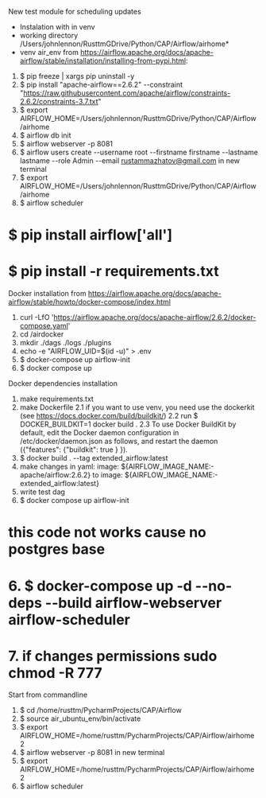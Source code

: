 New test module for scheduling updates


* Instalation with in venv 
* working directory /Users/johnlennon/RusttmGDrive/Python/CAP/Airflow/airhome* 
* venv air_env
from https://airflow.apache.org/docs/apache-airflow/stable/installation/installing-from-pypi.html:
1. $ pip freeze | xargs pip uninstall -y
2. $ pip install "apache-airflow==2.6.2" --constraint "https://raw.githubusercontent.com/apache/airflow/constraints-2.6.2/constraints-3.7.txt"
3. $ export AIRFLOW_HOME=/Users/johnlennon/RusttmGDrive/Python/CAP/Airflow/airhome
4. $ airflow db init 
5. $ airflow webserver -p 8081
6. $ airflow users create  --username root --firstname firstname --lastname lastname --role Admin --email rustammazhatov@gmail.com
in new terminal
7. $ export AIRFLOW_HOME=/Users/johnlennon/RusttmGDrive/Python/CAP/Airflow/airhome
8. $ airflow scheduler

# $ pip install airflow['all']
# $ pip install -r requirements.txt

Docker installation
from https://airflow.apache.org/docs/apache-airflow/stable/howto/docker-compose/index.html
1. curl -LfO 'https://airflow.apache.org/docs/apache-airflow/2.6.2/docker-compose.yaml'
2. cd /airdocker
3. mkdir ./dags ./logs ./plugins
4. echo -e "AIRFLOW_UID=$(id -u)" > .env
5. $ docker-compose up airflow-init
6. $ docker compose up

Docker dependencies installation
1. make requirements.txt
2. make Dockerfile
   2.1 if you want to use venv, you need use the dockerkit (see https://docs.docker.com/build/buildkit/)
   2.2 run  $ DOCKER_BUILDKIT=1 docker build .
   2.3 To use Docker BuildKit by default, edit the Docker daemon configuration in /etc/docker/daemon.json as follows, and restart the daemon ({"features": {"buildkit": true } }).
3. $ docker build . --tag extended_airflow:latest
4. make changes in yaml: image: ${AIRFLOW_IMAGE_NAME:-apache/airflow:2.6.2} to image: ${AIRFLOW_IMAGE_NAME:-extended_airflow:latest}
5. write test dag
6. $ docker compose up airflow-init
# this code not works cause no postgres base
# 6. $ docker-compose up -d --no-deps --build airflow-webserver airflow-scheduler 
# 7. if changes permissions sudo chmod -R 777

Start from commandline
1. $ cd /home/rusttm/PycharmProjects/CAP/Airflow
2. $ source air_ubuntu_env/bin/activate
3. $ export AIRFLOW_HOME=/home/rusttm/PycharmProjects/CAP/Airflow/airhome2
4. $ airflow webserver -p 8081
in new terminal
5. $ export AIRFLOW_HOME=/home/rusttm/PycharmProjects/CAP/Airflow/airhome2
6. $ airflow scheduler

